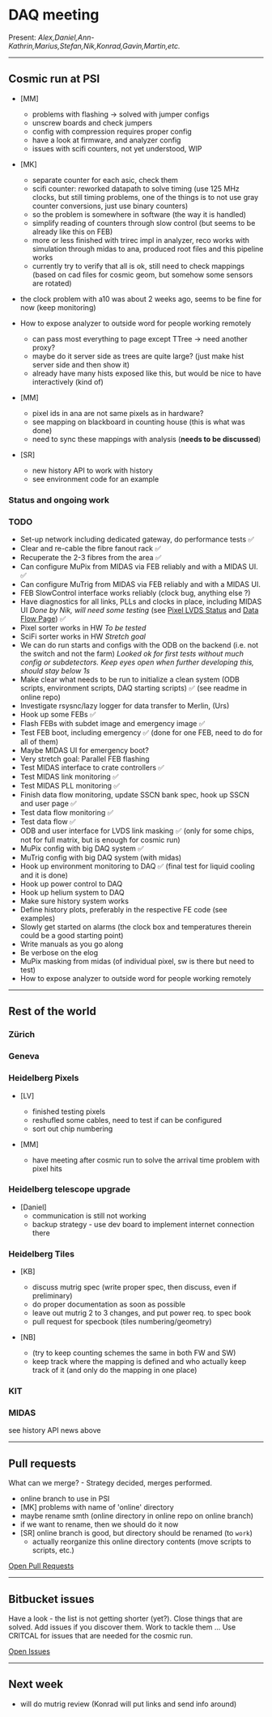 # DAQ meeting

Present: *Alex,Daniel,Ann-Kathrin,Marius,Stefan,Nik,Konrad,Gavin,Martin,etc.*

___
## Cosmic run at PSI

- [MM]
    - problems with flashing -> solved with jumper configs
    - unscrew boards and check jumpers
    - config with compression requires proper config
    - have a look at firmware, and analyzer config
    - issues with scifi counters, not yet understood, WIP
- [MK]
    - separate counter for each asic, check them
    - scifi counter: reworked datapath to solve timing
      (use 125 MHz clocks, but still timing problems,
      one of the things is to not use gray counter conversions,
      just use binary counters)
    - so the problem is somewhere in software (the way it is handled)
    - simplify reading of counters through slow control
      (but seems to be already like this on FEB)
    - more or less finished with trirec impl in analyzer,
      reco works with simulation through midas to ana,
      produced root files and this pipeline works
    - currently try to verify that all is ok,
      still need to check mappings
      (based on cad files for cosmic geom,
      but somehow some sensors are rotated)
- the clock problem with a10 was about 2 weeks ago,
  seems to be fine for now (keep monitoring)

- How to expose analyzer to outside word for people working remotely
    - can pass most everything to page except TTree -> need another proxy?
    - maybe do it server side as trees are quite large?
      (just make hist server side and then show it)
    - already have many hists exposed like this,
      but would be nice to have interactively (kind of)

- [MM]
    - pixel ids in ana are not same pixels as in hardware?
    - see mapping on blackboard in counting house (this is what was done)
    - need to sync these mappings with analysis
      (**needs to be discussed**)

- [SR]
    - new history API to work with history
    - see environment code for an example

### Status and ongoing work

### TODO

* Set-up network including dedicated gateway, do performance tests
  :white_check_mark:
* Clear and re-cable the fibre fanout rack
  :white_check_mark:
* Recuperate the 2-3 fibres from the area
  :white_check_mark:
* Can configure MuPix from MIDAS via FEB reliably and with a MIDAS UI.
  :white_check_mark:
* Can configure MuTrig from MIDAS via FEB reliably and with a MIDAS UI.
* FEB SlowControl interface works reliably (clock bug, anything else ?)
* Have diagnostics for all links, PLLs and clocks in place, including MIDAS UI
  *Done by Nik, will need some testing*
  (see [Pixel LVDS Status](https://bitbucket.org/mu3e/online/wiki/UI/Pixel%20LVDS%20UI.md)
  and [Data Flow Page](https://bitbucket.org/mu3e/online/wiki/UI/Data%20Flow%20UI.md))
  :white_check_mark:
* Pixel sorter works in HW *To be tested*
* SciFi sorter works in HW *Stretch goal*
* We can do run starts and configs with the ODB on the backend (i.e. not the switch and not the farm)
  *Looked ok for first tests without much config or subdetectors. Keep eyes open when further developing this, should stay below 1s*
* Make clear what needs to be run to initialize a clean system
  (ODB scripts, environment scripts, DAQ starting scripts)
  :white_check_mark: (see readme in online repo)
* Investigate rsysnc/lazy logger for data transfer to Merlin, (Urs)
* Hook up some FEBs
  :white_check_mark:
* Flash FEBs with subdet image and emergency image
  :white_check_mark:
* Test FEB boot, including emergency
  :white_check_mark:
  (done for one FEB, need to do for all of them)
* Maybe MIDAS UI for emergency boot?
* Very stretch goal: Parallel FEB flashing
* Test MIDAS interface to crate controllers
  :white_check_mark:
* Test MIDAS link monitoring
  :white_check_mark:
* Test MIDAS PLL monitoring
  :white_check_mark:
* Finish data flow monitoring, update SSCN bank spec, hook up SSCN and user page
  :white_check_mark:
* Test data flow monitoring
  :white_check_mark:
* Test data flow :white_check_mark:
* ODB and user interface for LVDS link masking
  :white_check_mark:
  (only for some chips, not for full matrix, but is enough for cosmic run)
* MuPix config with big DAQ system
  :white_check_mark:
* MuTrig config with big DAQ system (with midas)
* Hook up environment monitoring to DAQ
  :white_check_mark:
  (final test for liquid cooling and it is done)
* Hook up power control to DAQ
* Hook up helium system to DAQ
* Make sure history system works
* Define history plots, preferably in the respective FE code
  (see examples)
* Slowly get started on alarms (the clock box and temperatures therein could be a good starting point)
* Write manuals as you go along
* Be verbose on the elog
* MuPix masking from midas (of individual pixel, sw is there but need to test)
* How to expose analyzer to outside word for people working remotely

___
## Rest of the world

### Zürich ###

### Geneva ###

### Heidelberg Pixels ###

- [LV]
    - finished testing pixels
    - reshufled some cables, need to test if can be configured
    - sort out chip numbering

- [MM]
    - have meeting after cosmic run to solve the arrival time problem with pixel hits

### Heidelberg telescope upgrade ###

- [Daniel]
    - communication is still not working
    - backup strategy - use dev board to implement internet connection there

### Heidelberg Tiles ###

- [KB]
    - discuss mutrig spec (write proper spec, then discuss, even if preliminary)
    - do proper documentation as soon as possible
    - leave out mutrig 2 to 3 changes, and put power req. to spec book
    - pull request for specbook (tiles numbering/geometry)

- [NB]
    - (try to keep counting schemes the same in both FW and SW)
    - keep track where the mapping is defined and who actually keep track of it
      (and only do the mapping in one place)

### KIT ###

### MIDAS ###

see history API news above

___
## Pull requests

What can we merge? - Strategy decided, merges performed.

- online branch to use in PSI
- [MK] problems with name of 'online' directory
- maybe rename smth (online directory in online repo on online branch)
- if we want to rename, then we should do it now
- [SR] online branch is good, but directory should be renamed (to `work`)
    - actually reorganize this online directory contents
      (move scripts to scripts, etc.)

[Open Pull Requests](https://bitbucket.org/mu3e/online/pull-requests/?state=OPEN)

___
## Bitbucket issues

Have a look - the list is not getting shorter (yet?).
Close things that are solved.
Add issues if you discover them.
Work to tackle them ...
Use CRITCAL for issues that are needed for the cosmic run.

[Open Issues](https://bitbucket.org/mu3e/online/issues?status=new&status=open)

___
## Next week

- will do mutrig review (Konrad will put links and send info around)
